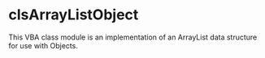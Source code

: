 # clsArrayListObject
This VBA class module is an implementation of an ArrayList data structure for use with Objects.
